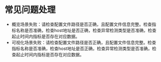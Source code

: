 # 常见问题处理<a name="ZH-CN_TOPIC_0000001364496017"></a>

-   概览场景失败：请检查配置文件路径是否正确，且配置文件信息完整。检查指标名称是否准确，检查host地址是否正确，检查异常检测类型是否准确，检查起止时间内指标是否存在对应数据。
-   可视化场景失败：请检查配置文件路径是否正确，且配置文件信息完整。检查指标名称是否准确，检查host地址是否正确，检查异常检测类型是否准确，检查起止时间内指标是否存在对应数据。

